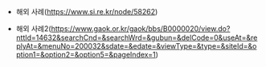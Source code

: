 - 해외 사례(https://www.si.re.kr/node/58262)

- 해외 사례2(https://www.gaok.or.kr/gaok/bbs/B0000020/view.do?nttId=14632&searchCnd=&searchWrd=&gubun=&delCode=0&useAt=&replyAt=&menuNo=200032&sdate=&edate=&viewType=&type=&siteId=&option1=&option2=&option5=&pageIndex=1)
